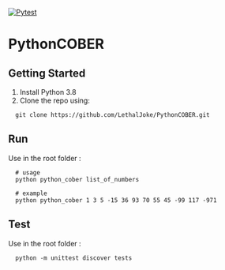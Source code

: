 [![Pytest](https://github.com/LethalJoke/PythonCOBER/actions/workflows/python-testing.yml/badge.svg)](https://github.com/LethalJoke/PythonCOBER/actions/workflows/python-testing.yml)
# PythonCOBER

## Getting Started

1. Install Python 3.8
2. Clone the repo using:

```shell
  git clone https://github.com/LethalJoke/PythonCOBER.git
```

## Run

Use in the root folder :

```shell
  # usage
  python python_cober list_of_numbers
  
  # example
  python python_cober 1 3 5 -15 36 93 70 55 45 -99 117 -971
```

## Test

Use in the root folder :

```shell
  python -m unittest discover tests
```
